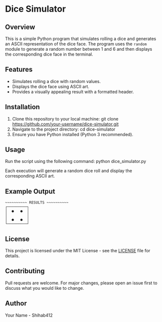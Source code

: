 # Dice Simulator

## Overview
This is a simple Python program that simulates rolling a dice and generates an ASCII representation of the dice face. The program uses the `random` module to generate a random number between 1 and 6 and then displays the corresponding dice face in the terminal.

## Features
- Simulates rolling a dice with random values.
- Displays the dice face using ASCII art.
- Provides a visually appealing result with a formatted header.

## Installation
1. Clone this repository to your local machine:
   git clone https://github.com/your-username/dice-simulator.git
2. Navigate to the project directory:
   cd dice-simulator
3. Ensure you have Python installed (Python 3 recommended).

## Usage
Run the script using the following command:
python dice_simulator.py


Each execution will generate a random dice roll and display the corresponding ASCII art.

## Example Output
```
~~~~~~~~~~ RESULTS ~~~~~~~~~~
┌─────────┐
│  ●   ●  │
│         │
│  ●   ●  │
└─────────┘
```

## License
This project is licensed under the MIT License - see the [LICENSE](LICENSE) file for details.

## Contributing
Pull requests are welcome. For major changes, please open an issue first to discuss what you would like to change.

## Author
Your Name - Shihab412

